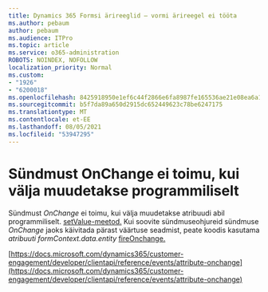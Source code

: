 ```yaml
---
title: Dynamics 365 Formsi ärireeglid – vormi ärireegel ei tööta
ms.author: pebaum
author: pebaum
ms.audience: ITPro
ms.topic: article
ms.service: o365-administration
ROBOTS: NOINDEX, NOFOLLOW
localization_priority: Normal
ms.custom:
- "1926"
- "6200018"
ms.openlocfilehash: 8425918950e1ef6c44f2866e6fa8987fe165536ae21e08ea6a1da880f761d512
ms.sourcegitcommit: b5f7da89a650d2915dc652449623c78be6247175
ms.translationtype: MT
ms.contentlocale: et-EE
ms.lasthandoff: 08/05/2021
ms.locfileid: "53947295"
---
```

# <a name="onchange-event-does-not-occur-if-the-field-is-changed-programmatically"></a>Sündmust OnChange ei toimu, kui välja muudetakse programmiliselt

Sündmust *OnChange* ei toimu, kui välja muudetakse atribuudi abil programmiliselt.  [setValue-meetod.](https://docs.microsoft.com/dynamics365/customer-engagement/developer/clientapi/reference/attributes/setvalue) Kui soovite sündmuseohjureid sündmuse *OnChange* jaoks käivitada pärast väärtuse seadmist, peate koodis kasutama *atribuuti formContext.data.entity* [fireOnchange.](https://docs.microsoft.com/dynamics365/customer-engagement/developer/clientapi/reference/attributes/fireonchange)

[https://docs.microsoft.com/dynamics365/customer-engagement/developer/clientapi/reference/events/attribute-onchange](https://docs.microsoft.com/dynamics365/customer-engagement/developer/clientapi/reference/events/attribute-onchange)
